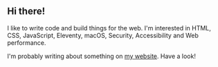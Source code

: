 ## Hi there!

I like to write code and build things for the web. I'm interested in HTML, CSS, JavaScript, Eleventy, macOS, Security, Accessibility and Web performance.

I'm probably writing about something on [my website](https://tannerdolby.com). Have a look!
